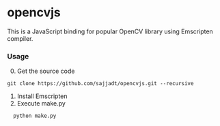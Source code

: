 # opencvjs

This is a JavaScript binding for popular OpenCV library using Emscripten compiler. 

### Usage
0. Get the source code
```
git clone https://github.com/sajjadt/opencvjs.git --recursive
```

1. Install Emscripten
2. Execute make.py
```
  python make.py
```
